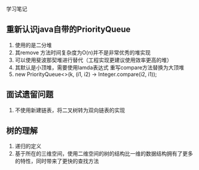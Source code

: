 学习笔记

## 重新认识java自带的PriorityQueue
1. 使用的是二分堆
2. 其remove 方法时间复杂度为O(n)并不是非常优秀的堆实现
3. 可以使用斐波那契堆进行替代（工程实现更建议使用效率更高的堆）
4. 其默认是小顶堆，需要使用lamda表达式 重写compare方法替换为大顶堆
5. new PriorityQueue<>(k, (i1, i2) -> Integer.compare(i2, i1));

## 面试遗留问题
1. 不使用新建链表，将二叉树转为双向链表的实现

## 树的理解
1. 递归的定义
2. 基于所在的三维空间，使用二维空间的树的结构比一维的数据结构拥有了更多的特性，同时带来了更快的查找方法
